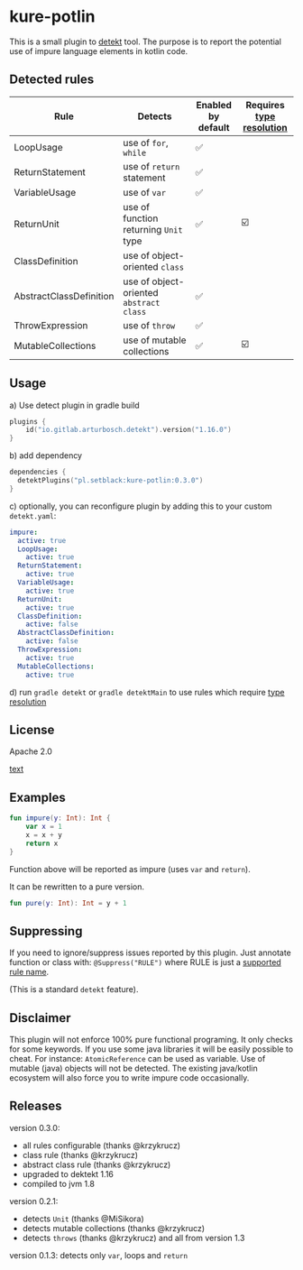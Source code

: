 # kure-potlin

This is a small plugin to [detekt](https://github.com/detekt/detekt) tool.
The purpose is to report the potential use of impure language elements in
kotlin code.

## Detected rules

Rule | Detects | Enabled <br /> by default | Requires <br /> [type resolution](https://detekt.github.io/detekt/type-resolution.html)
--- | --- | --- | ---
LoopUsage | use of `for`, `while` | :white_check_mark: |
ReturnStatement | use of `return` statement | :white_check_mark: |
VariableUsage | use of `var` | :white_check_mark: |
ReturnUnit | use of function returning `Unit` type | :white_check_mark: | :ballot_box_with_check:
ClassDefinition | use of object-oriented `class` | |
AbstractClassDefinition | use of object-oriented `abstract class` | :white_check_mark: |
ThrowExpression | use of `throw` | :white_check_mark: |
MutableCollections | use of mutable collections | :white_check_mark: | :ballot_box_with_check:

## Usage

a) Use detect plugin in gradle build

```kotlin
plugins {
    id("io.gitlab.arturbosch.detekt").version("1.16.0")
}
```

b) add dependency

```kotlin
dependencies {
  detektPlugins("pl.setblack:kure-potlin:0.3.0")
}
```

c) optionally, you can reconfigure plugin by adding this to your custom `detekt.yaml`:
```yaml
impure:
  active: true
  LoopUsage:
    active: true
  ReturnStatement:
    active: true
  VariableUsage:
    active: true
  ReturnUnit:
    active: true
  ClassDefinition:
    active: false
  AbstractClassDefinition:
    active: false
  ThrowExpression:
    active: true
  MutableCollections:
    active: true
```

d) run `gradle detekt` or `gradle detektMain` to use rules which require [type resolution](https://detekt.github.io/detekt/type-resolution.html)

## License

Apache 2.0

[text](license)

## Examples

```kotlin
fun impure(y: Int): Int {
    var x = 1
    x = x + y
    return x
}
```

Function above will be reported as impure (uses `var` and `return`).

It can be rewritten to a pure version.

```kotlin
fun pure(y: Int): Int = y + 1 
```

## Suppressing

If you need to ignore/suppress issues reported by this plugin.
Just annotate function or class with:
`@Suppress("RULE")`
where RULE is just a [supported rule name](#Rules).

(This is a standard `detekt` feature).


##  Disclaimer

This plugin will not enforce 100% pure functional programing.
It only checks for some keywords. If you use some java libraries 
it will be easily possible to cheat. For instance: `AtomicReference` can be used as variable.
Use of mutable (java) objects will not be detected.
The existing java/kotlin ecosystem will also force you to write impure code 
occasionally.


## Releases
version 0.3.0:
- all rules configurable  (thanks  @krzykrucz) 
- class rule (thanks  @krzykrucz)
- abstract class rule (thanks  @krzykrucz)
- upgraded to dektekt 1.16
- compiled to jvm 1.8


version 0.2.1:
- detects `Unit` (thanks @MiSikora)
- detects mutable collections (thanks @krzykrucz)
- detects `throws` (thanks @krzykrucz)
    and all from version 1.3

version 0.1.3:
    detects only `var`, loops and `return`
